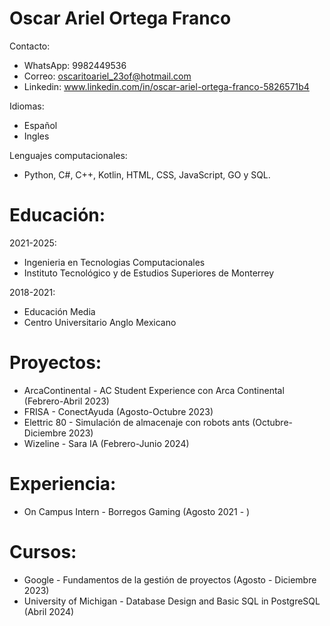 # Oscar Ariel Ortega Franco

Contacto:
- WhatsApp: 9982449536
- Correo: oscaritoariel_23of@hotmail.com
- Linkedin: www.linkedin.com/in/oscar-ariel-ortega-franco-5826571b4

Idiomas:
- Español
- Ingles

Lenguajes computacionales:
- Python, C#, C++, Kotlin, HTML, CSS, JavaScript, GO y SQL.


# Educación:
2021-2025:
- Ingenieria en Tecnologias Computacionales
- Instituto Tecnológico y de Estudios Superiores de Monterrey 

2018-2021:
- Educación Media
- Centro Universitario Anglo Mexicano

# Proyectos:
- ArcaContinental - AC Student Experience con Arca Continental (Febrero-Abril 2023)
- FRISA - ConectAyuda (Agosto-Octubre 2023)
- Elettric 80 - Simulación de almacenaje con robots ants (Octubre-Diciembre 2023)
- Wizeline - Sara IA (Febrero-Junio 2024)

# Experiencia:
- On Campus Intern - Borregos Gaming (Agosto 2021 - )

# Cursos:
- Google - Fundamentos de la gestión de proyectos (Agosto - Diciembre 2023)
- University of Michigan - Database Design and Basic SQL in PostgreSQL (Abril 2024)

